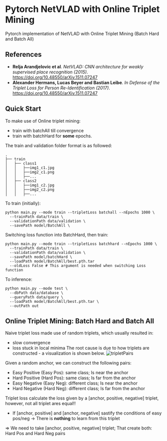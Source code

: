 # Pytorch NetVLAD with Online Triplet Mining
Pytorch implementation of NetVLAD with Online Triplet Mining (Batch Hard and Batch All)
## References
* **Relja Arandjelovic et al**. *NetVLAD: CNN architecture for weakly supervised place recognition (2015)*. https://doi.org/10.48550/arXiv.1511.07247 
* **Alexander Hermans, Lucas Beyer and Bastian Leibe**. *In Defense of the Triplet Loss for Person Re-Identification (2017)*. https://doi.org/10.48550/arXiv.1511.07247

## Quick Start
To make use of Online triplet mining:
- train with batchAll till convergence
- train with batchHard for **some** epochs.
  
The train and validation folder format is as followed:  
```
.
├── train            
│   ├── class1
│   │   ├──img1_c1.jpg
│   │   ├──img2_c1.png
│   │   ├──...
│   ├── class2
│   │   ├──img1_c2.jpg
│   │   ├──img2_c2.png
│   │   ├──...
```
To train (initially):
```
python main.py --mode train --tripletLoss batchall --nEpochs 1000 \
  --trainPath data/train \
  --validationPath data/validation \
  --savePath model/BatchAll \
```
Switching loss function into BatchHard, then train:
```
python main.py --mode train --tripletLoss batchhard --nEpochs 1000 \
  --trainPath data/train \
  --validationPath data/validation \
  --savePath model/batchHard \
  --loadPath model/BatchAll/best.pth.tar
  --oldLoss False # This argument is needed when switching Loss function
```
To inference:
```
python main.py --mode test \
  --dbPath data/database \
  --queryPath data/query \
  --loadPath model/BatchAll/best.pth.tar \
  --outPath out
```

## Online Triplet Mining: Batch Hard and Batch All
Naive triplet loss made use of random triplets, which usually resulted in:
- slow convergence
- loss stuck in local minima
The root cause is due to how triplets are constructed - a visualization is shown below.
![tripletPairs](https://user-images.githubusercontent.com/80506834/212865622-5ea29b61-3abd-4751-be50-452fb4823457.png)

Given a random anchor, we can construct the following pairs:
- Easy Positive (Easy Pos): same class; Is near the anchor
- Hard Positive (Hard Pos): same class; Is far from the anchor
- Easy Negative (Easy Neg): different class; Is near the anchor
- Hard Negative (Hard Neg): different class; Is far from the anchor

Triplet loss calculate the loss given by a [anchor, positive, negative] triplet, however, not all triplet ares equal!!
- If [anchor, positive] and [anchor, negative] sastify the conditions of easy pos/neg -> There is **nothing** to learn from this triplet

=> We need to take [anchor, positive, negative] triplet; That create both: Hard Pos and Hard Neg pairs



